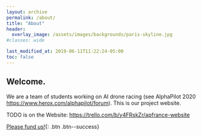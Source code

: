 ```yaml
---
layout: archive
permalink: /about/
title: "About"
header:
  overlay_image: /assets/images/backgrounds/paris-skyline.jpg
#classes: wide

last_modified_at: 2019-06-11T11:22:24-05:00
toc: false
---
```


<h2>Welcome.</h2>

We are a team of students working on AI drone racing (see AlphaPilot 2020 https://www.herox.com/alphapilot/forum).
This is our project website.

TODO is on the Website: https://trello.com/b/y4FRskZr/apfrance-website


[Please fund us!](https://thomascarstens.github.io/contact/){: .btn .btn--success}
